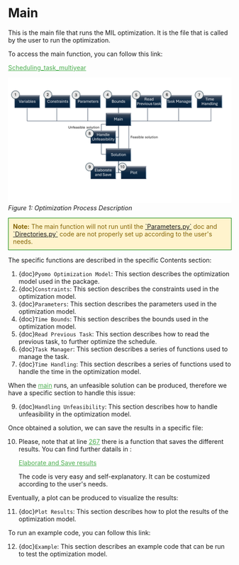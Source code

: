 # Main

This is the main file that runs the MIL optimization.
It is the file that is called by the user to run the optimization. 

<p>To access the main function, you can follow this link:</p>
<p><a href="https://github.com/fsartore/Schedule_MIL_optimization_pyomo/blob/main/Scheduling_task_multiyear.py" target="_blank" style="color: #4CAF50;">Scheduling_task_multiyear</a></p>

![Optimization Process Description](../../Code_scheme.png)
*Figure 1: Optimization Process Description*

<div style="border: 1px solid green; padding: 10px; background-color: #fff3cd; color: #856404;">
  <strong>Note:</strong> The main function will not run until the <a href="https://github.com/fsartore/Schedule_MIL_optimization_pyomo/blob/main/Parameters.py#L6-L22" target="_blank">`Parameters.py`</a> doc and <a href="https://github.com/fsartore/Schedule_MIL_optimization_pyomo/blob/main/Directories.py#L4-L7" target="_blank">`Directories.py`</a> code are not properly set up according to the user's needs.
</div></p>


The specific functions are described in the specific Contents section: 


1. {doc}`Pyomo Optimization Model`: This section describes the optimization model used in the package.
2. {doc}`Constraints`: This section describes the constraints used in the optimization model.
3. {doc}`Parameters`: This section describes the parameters used in the optimization model.
4. {doc}`Time Bounds`: This section describes the bounds used in the optimization model.
5. {doc}`Read Previous Task`: This section describes how to read the previous task, to further optimize the schedule.
6. {doc}`Task Manager`: This section describes a series of functions used to manage the task.
7. {doc}`Time Handling`: This section describes a series of functions used to handle the time in the optimization model.

When the <a href="https://github.com/fsartore/Schedule_MIL_optimization_pyomo/blob/main/Scheduling_maintenance_multiyear.py" target="_blank" style="color: #4CAF50;">main</a> runs, an unfeasible solution can be produced, therefore we have a specific section to handle this issue:

9. {doc}`Handling Unfeasibility`: This section describes how to handle unfeasibility in the optimization model.

Once obtained a solution, we can save the results in a specific file: 

10. Please, note that at line  <a href="https://github.com/fsartore/Schedule_MIL_optimization_pyomo/blob/main/Scheduling_maintenance_multiyear.pyL167" target="_blank" style="color: #4CAF50;">267</a>
there is a function that saves the different results. You can find further datails in :<p><a href="https://github.com/fsartore/Schedule_MIL_optimization_pyomo/blob/main/elaborate_and_save_data.py" target="_blank" style="color: #4CAF50;">Elaborate and Save results</a></p>The code is very easy and self-explanatory. It can be costumized according to the user's needs. 

Eventually, a plot can be produced to visualize the results:

11. {doc}`Plot Results`: This section describes how to plot the results of the optimization model.

To run an example code, you can follow this link:

12. {doc}`Example`: This section describes an example code that can be run to test the optimization model.





